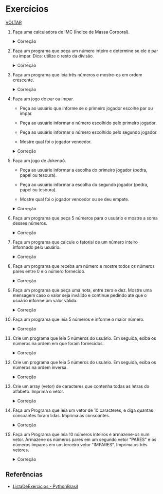 # Exercícios

[VOLTAR](/readme.md)

1. Faça uma calculadora de IMC (Índice de Massa Corporal).

    <details>
      <summary>Correção</summary>

      [C++ (IF e ELSE)](/exercicios/1-1-imc.cpp)

      [C++ (IF, ELSE IF e ELSE)](/exercicios/1-2-imc-else-if.cpp)

    </details>

2. Faça um programa que peça um número inteiro e determine se ele é par ou ímpar. Dica: utilize o resto da divisão.

    <details>
      <summary>Correção</summary>

      [C++](/exercicios/2-par-impar.cpp)

    </details>

3. Faça um programa que leia três números e mostre-os em ordem crescente.

    <details>
      <summary>Correção</summary>

      [C++](/exercicios/3-ordenar-3-numeros.cpp)

    </details>

4. Faça um jogo de par ou ímpar.

    - Peça ao usuário que informe se o primeiro jogador escolhe par ou ímpar.

    - Peça ao usuário informar o número escolhido pelo primeiro jogador.

    - Peça ao usuário informar o número escolhido pelo segundo jogador.

    - Mostre qual foi o jogador vencedor.

    <details>
      <summary>Correção</summary>

      [C++ (IF e ELSE)](/exercicios/par-ou-impar.cpp)

      [C++ (IF e ELSE IF)](/exercicios/par-ou-impar-else-if.cpp)

    </details>

5. Faça um jogo de Jokenpô.

    - Peça ao usuário informar a escolha do primeiro jogador (pedra, papel ou tesoura).

    - Peça ao usuário informar a escolha do segundo jogador (pedra, papel ou tesoura).

    - Mostre qual foi o jogador vencedor ou se deu empate.

    <details>
      <summary>Correção</summary>

      [6 condições diferentes de vitória, 3 para cada jogador](/exercicios/jokenpo.cpp)

      [2 condições de vitória, uma para cada jogador](/exercicios/jokenpo2.cpp)

    </details>

6. Faça um programa que peça 5 números para o usuário e mostre a soma desses números.

    <details>
      <summary>Correção</summary>

      [recebendo os 5 números, um após o outro](/exercicios/soma.cpp)

      [utilizando o laço de repetição "FOR"](/exercicios/soma2.cpp)

    </details>

7. Faça um programa que calcule o fatorial de um número inteiro informado pelo usuário.

    <details>
      <summary>Correção</summary>

      [utilizando o laço de repetição "FOR"](/exercicios/fatorial.cpp)

    </details>

8. Faça um programa que receba um número e mostre todos os números pares entre 0 e o número fornecido.

    <details>
      <summary>Correção</summary>

      [1](/exercicios/8.cpp)

    </details>

9. Faça um programa que peça uma nota, entre zero e dez. Mostre uma mensagem caso o valor seja inválido e continue pedindo até que o usuário informe um valor válido.

    <details>
      <summary>Correção</summary>

      [1](/exercicios/9-2.cpp)

      [2](/exercicios/9-3.cpp)

      [3](/exercicios/9-4.cpp)

    </details>

10. Faça um programa que leia 5 números e informe o maior número.

    <details>
      <summary>Correção</summary>

      [1](/exercicios/10.cpp)

    </details>

11. Crie um programa que leia 5 números do usuário. Em seguida, exiba os números na ordem em que foram fornecidos.

    <details>
      <summary>Correção</summary>

      [Utilizando vetor (array)](/exercicios/vetor-1.cpp)

    </details>

12. Crie um programa que leia 5 números do usuário. Em seguida, exiba os números na ordem inversa.

    <details>
      <summary>Correção</summary>

      [Utilizando vetor (array)](/exercicios/vetor-2.cpp)

    </details>

13. Crie um array (vetor) de caracteres que contenha todas as letras do alfabeto. Imprima o vetor.

    <details>
      <summary>Correção</summary>

      [Utilizando vetor (array)](/exercicios/vetor-0.cpp)

    </details>

14. Faça um Programa que leia um vetor de 10 caracteres, e diga quantas consoantes foram lidas. Imprima as consoantes.

    <details>
      <summary>Correção</summary>

      [Utilizando vetor (array)](/exercicios/vetor-3.cpp)

    </details>

15. Faça um Programa que leia 10 números inteiros e armazene-os num vetor. Armazene os números pares em um segundo vetor "PARES" e os números ímpares em um terceiro vetor "IMPARES". Imprima os três vetores.

    <details>
      <summary>Correção</summary>

      [Utilizando vetor (array)](/exercicios/vetor-4.cpp)

    </details>

## Referências

- [ListaDeExercicios - PythonBrasil](https://wiki.python.org.br/ListaDeExercicios)
